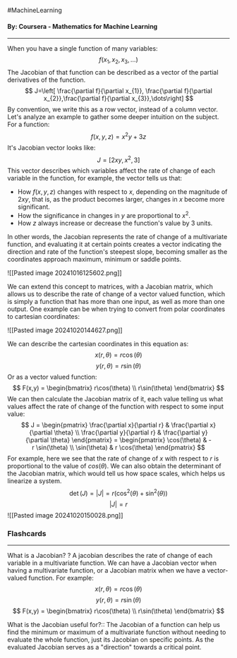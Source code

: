 #MachineLearning
#### By: Coursera - Mathematics for Machine Learning 
---
When you have a single function of many variables:
$$
f(x_{1},x_{2},x_{3},\dots)
$$
The Jacobian of that function can be described as a vector of the partial derivatives of the function.
$$
J=\left[ \frac{\partial f}{\partial x_{1}}, \frac{\partial f}{\partial x_{2}},\frac{\partial f}{\partial x_{3}},\dots\right]
$$
By convention, we write this as a row vector, instead of a column vector. Let's analyze an example to gather some deeper intuition on the subject. For a function:
$$
f(x,y,z)=x^2y+3z
$$
It's Jacobian vector looks like:
$$
J=[2xy,x^2,3]
$$
This vector describes which variables affect the rate of change of each variable in the function, for example, the vector tells us that:

- How $f(x,y,z)$ changes with respect to $x$, depending on the magnitude of $2xy$, that is, as the product becomes larger, changes in $x$ become more significant.
- How the significance in changes in $y$ are proportional to $x^2$.
- How $z$ always increase or decrease the function's value by $3$ units.

In other words, the Jacobian represents the rate of change of a multivariate function, and evaluating it at certain points creates a vector indicating the direction and rate of the function's steepest slope, becoming smaller as the coordinates approach maximum, minimum or saddle points. 

![[Pasted image 20241016125602.png]]

We can extend this concept to matrices, with a Jacobian matrix, which allows us to describe the rate of change of a vector valued function, which is simply a function that has more than one input, as well as more than one output. One example can be when trying to convert from polar coordinates to cartesian coordinates:

![[Pasted image 20241020144627.png]]

We can describe the cartesian coordinates in this equation as:
$$ x(r,\theta)=r\cos (\theta) $$
$$ y(r,\theta)=r\sin (\theta) $$
Or as a vector valued function:
$$
F(x,y) = \begin{bmatrix}
r\cos(\theta) \\
r\sin(\theta)
\end{bmatrix}
$$
We can then calculate the Jacobian matrix of it, each value telling us what values affect the rate of change of the function with respect to some input value:
$$ J = \begin{pmatrix} \frac{\partial x}{\partial r} & \frac{\partial x}{\partial \theta} \\ \frac{\partial y}{\partial r} & \frac{\partial y}{\partial \theta} \end{pmatrix} = \begin{pmatrix} \cos(\theta) & -r \sin(\theta) \\ \sin(\theta) & r \cos(\theta) \end{pmatrix} $$
For example, here we see that the rate of change of $x$ with respect to $r$ is proportional to the value of $cos(\theta)$. We can also obtain the determinant of the Jacobian matrix, which would tell us how space scales, which helps us linearize a system.
$$\det(J) = |J| = r(\cos^2(\theta)+\sin^2(\theta))$$
$$ |J| = r $$
![[Pasted image 20241020150028.png]]

### Flashcards
---
What is a Jacobian?
?
A jacobian describes the rate of change of each variable in a multivariate function. We can have a Jacobian vector when having a multivariate function, or a Jacobian matrix when we have a vector-valued function. For example:
$$ x(r,\theta)=r\cos (\theta) $$
$$ y(r,\theta)=r\sin (\theta) $$
$$
F(x,y) = \begin{bmatrix}
r\cos(\theta) \\
r\sin(\theta)
\end{bmatrix}
$$
<!--SR:!2025-01-25,4,270-->
What is the Jacobian useful for?:: The Jacobian of a function can help us find the minimum or maximum of a multivariate function without needing to evaluate the whole function, just its Jacobian on specific points. As the evaluated Jacobian serves as a "direction" towards a critical point.
<!--SR:!2025-01-25,4,270-->